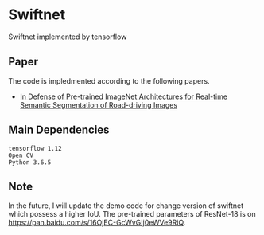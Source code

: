# Swiftnet
Swiftnet implemented by tensorflow
## Paper
The code is impledmented according to the following papers.
+ [In Defense of Pre-trained ImageNet Architectures for Real-time Semantic Segmentation of Road-driving Images](https://arxiv.org/pdf/1903.08469.pdf )
## Main Dependencies
```
tensorflow 1.12
Open CV
Python 3.6.5
```
## Note
In the future, I will update the demo code for change version of swiftnet which possess a higher IoU. The pre-trained parameters of ResNet-18 is on https://pan.baidu.com/s/16OjEC-GcWvGIj0eWVe9RiQ.
